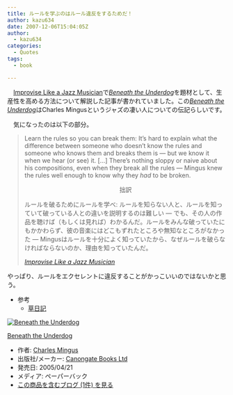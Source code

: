 ```yaml
---
title: ルールを学ぶのはルール違反をするためだ！
author: kazu634
date: 2007-12-06T15:04:05Z
author:
  - kazu634
categories:
  - Quotes
tags:
  - book

---
```

<div class="section">
<p>
    　<a href="http://www.lifehack.org/articles/productivity/improvise-like-a-jazz-musician.html" onclick="__gaTracker('send', 'event', 'outbound-article', 'http://www.lifehack.org/articles/productivity/improvise-like-a-jazz-musician.html', 'Improvise Like a Jazz Musician');" target="_blank">Improvise Like a Jazz Musician</a>で<i><a href="http://d.hatena.ne.jp/asin/1841955701" onclick="__gaTracker('send', 'event', 'outbound-article', 'http://d.hatena.ne.jp/asin/1841955701', 'Beneath the Underdog');">Beneath the Underdog</a></i>を題材として、生産性を高める方法について解説した記事が書かれていました。この<i><a href="http://d.hatena.ne.jp/asin/1841955701" onclick="__gaTracker('send', 'event', 'outbound-article', 'http://d.hatena.ne.jp/asin/1841955701', 'Beneath the Underdog');">Beneath the Underdog</a></i>はCharles Mingusというジャズの凄い人についての伝記らしいです。
</p>
  
<p>
    　気になったのは以下の部分。
</p>
  
<blockquote title="Page not found - Lifehack" cite="http://www.lifehack.org/articles/productivity/improvise-like-a-jazz-musician.html">
<p>
      Learn the rules so you can break them: It&#8217;s hard to explain what the difference between someone who doesn&#8217;t know the rules and someone who knows them and breaks them is &#8212; but we know it when we hear (or see) it. [&#8230;] There&#8217;s nothing sloppy or naive about his compositions, even when they break all the rules &#8212; Mingus knew the rules well enough to know why they <i>had</i> to be broken.
</p>
    
<p>
<center>
        拙訳
</center>
</p>
    
<p>
      ルールを破るためにルールを学べ: ルールを知らない人と、ルールを知っていて破っている人との違いを説明するのは難しい &#8212; でも、その人の作品を聴けば（もしくは見れば）わかるんだ。ルールをみんな破っていたにもかかわらず、彼の音楽にはどこもずれたところや無知なところがなかった &#8212; Mingusはルールを十分によく知っていたから、なぜルールを破らなければならないのか、理由を知っていたんだ。
</p>
    
<p>
<cite><a href="http://www.lifehack.org/articles/productivity/improvise-like-a-jazz-musician.html" onclick="__gaTracker('send', 'event', 'outbound-article', 'http://www.lifehack.org/articles/productivity/improvise-like-a-jazz-musician.html', 'Improvise Like a Jazz Musician');" target="_blank">Improvise Like a Jazz Musician</a></cite>
</p>
</blockquote>
  
<p>
    やっぱり、ルールをエクセレントに違反することがかっこいいのではないかと思う。
</p>
  
<ul>
<li>
      参考 <ul>
<li>
<a href="http://d.hatena.ne.jp/kusamisusa/20071205/p1" onclick="__gaTracker('send', 'event', 'outbound-article', 'http://d.hatena.ne.jp/kusamisusa/20071205/p1', '草日記');" target="_blank">草日記</a>
</li>
</ul>
</li>
</ul>
  
<div class="hatena-asin-detail">
<a href="http://www.amazon.co.jp/dp/1841955701/?tag=hatena_st1-22&ascsubtag=d-7ibv" onclick="__gaTracker('send', 'event', 'outbound-article', 'http://www.amazon.co.jp/dp/1841955701/?tag=hatena_st1-22&ascsubtag=d-7ibv', '');"><img src="https://images-na.ssl-images-amazon.com/images/I/51A2CFZ96YL._SL160_.jpg" class="hatena-asin-detail-image" alt="Beneath the Underdog" title="Beneath the Underdog" /></a></p> 
    
<div class="hatena-asin-detail-info">
<p class="hatena-asin-detail-title">
<a href="http://www.amazon.co.jp/dp/1841955701/?tag=hatena_st1-22&ascsubtag=d-7ibv" onclick="__gaTracker('send', 'event', 'outbound-article', 'http://www.amazon.co.jp/dp/1841955701/?tag=hatena_st1-22&ascsubtag=d-7ibv', 'Beneath the Underdog');">Beneath the Underdog</a>
</p>
      
<ul>
<li>
<span class="hatena-asin-detail-label">作者:</span> <a href="http://d.hatena.ne.jp/keyword/Charles%20Mingus" onclick="__gaTracker('send', 'event', 'outbound-article', 'http://d.hatena.ne.jp/keyword/Charles%20Mingus', 'Charles Mingus');" class="keyword">Charles Mingus</a>
</li>
<li>
<span class="hatena-asin-detail-label">出版社/メーカー:</span> <a href="http://d.hatena.ne.jp/keyword/Canongate%20Books%20Ltd" onclick="__gaTracker('send', 'event', 'outbound-article', 'http://d.hatena.ne.jp/keyword/Canongate%20Books%20Ltd', 'Canongate Books Ltd');" class="keyword">Canongate Books Ltd</a>
</li>
<li>
<span class="hatena-asin-detail-label">発売日:</span> 2005/04/21
</li>
<li>
<span class="hatena-asin-detail-label">メディア:</span> ペーパーバック
</li>
<li>
<a href="http://d.hatena.ne.jp/asin/1841955701" onclick="__gaTracker('send', 'event', 'outbound-article', 'http://d.hatena.ne.jp/asin/1841955701', 'この商品を含むブログ (1件) を見る');" target="_blank">この商品を含むブログ (1件) を見る</a>
</li>
</ul>
</div>
    
<div class="hatena-asin-detail-foot">
</div>
</div>
</div>

